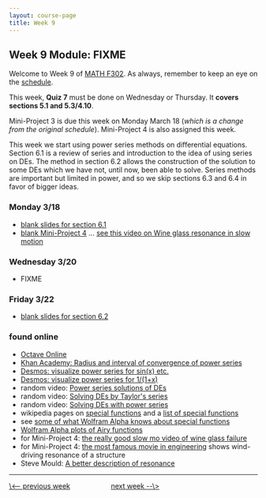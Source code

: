 ```yaml
---
layout: course-page
title: Week 9
---
```


## Week 9 Module: FIXME

Welcome to Week 9 of [MATH F302](index.html).  As always, remember to keep an eye on the [schedule](schedule.pdf).

This week, **Quiz 7** must be done on Wednesday or Thursday.  It **covers sections 5.1 and 5.3/4.10**.

Mini-Project 3 is due this week on Monday March 18 (_which is a change from the original schedule_).  Mini-Project 4 is also assigned this week.

This week we start using power series methods on differential equations.  Section 6.1 is a review of series and introduction to the idea of using series on DEs.  The method in section 6.2 allows the construction of the solution to some DEs which we have not, until now, been able to solve.  Series methods are important but limited in power, and so we skip sections 6.3 and 6.4 in favor of bigger ideas.

### Monday 3/18
* [blank slides for section 6.1](assets/slides/6-1.pdf)
* [blank Mini-Project 4](assets/mp/mp4-merged.pdf) ... [see this video on Wine glass resonance in slow motion](https://youtu.be/BE827gwnnk4)

### Wednesday 3/20
* FIXME


### Friday 3/22
* [blank slides for section 6.2](assets/slides/6-2.pdf)

### found online
* [Octave Online](https://octave-online.net/)
* [Khan Academy: Radius and interval of convergence of power series](https://www.khanacademy.org/math/ap-calculus-bc/bc-series-new/bc-10-13/v/power-series-radius-interval-convergence)
* [Desmos: visualize power series for sin(x) etc.](https://www.desmos.com/calculator/pyv84pzacp)
* [Desmos: visualize power series for 1/(1+x)](https://www.desmos.com/calculator/ysgwtgtjqt)
* random video: [Power series solutions of DEs](https://www.youtube.com/watch?v=6csP7dw0XTY)
* random video: [Solving DEs by Taylor's series](https://www.youtube.com/watch?v=Ky5fWB0OHa4)
* random video: [Solving DEs with power series](https://www.youtube.com/watch?v=RJJKq7Uc-9I)
* wikipedia pages on [special functions](https://en.wikipedia.org/wiki/Special_functions) and a [list of special functions](https://en.wikipedia.org/wiki/List_of_special_functions_and_eponyms)
* see [some of what Wolfram Alpha knows about special functions](https://www.wolframalpha.com/input/?i=special+functions)
* [Wolfram Alpha plots of Airy functions](https://www.wolframalpha.com/input/?i=Ai(x)+and+Bi(x))
* for Mini-Project 4: [the really good slow mo video of wine glass failure](https://youtu.be/BE827gwnnk4)
* for Mini-Project 4: [the most famous movie in engineering](https://www.youtube.com/watch?v=nFzu6CNtqec) shows wind-driving resonance of a structure
* Steve Mould: [A better description of resonance](https://www.youtube.com/watch?v=N9Gg889TeKI)


<hr>
<a align="left" href="week8">\<-- previous week</a>  &nbsp; &nbsp; &nbsp; &nbsp; &nbsp; &nbsp; &nbsp; &nbsp; &nbsp; &nbsp; <a align="right" href="week10">next week --\></a>

